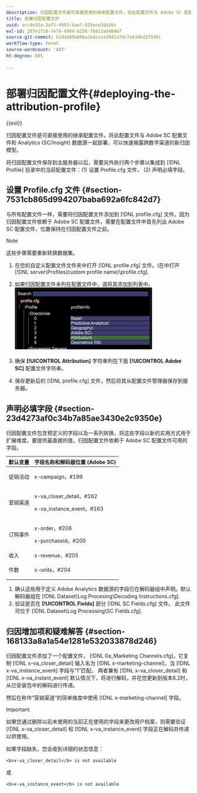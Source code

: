 ```yaml
---
description: 归因配置文件是可直接使用的继承配置文件。将此配置文件与 Adobe SC 配置文件和 Analytics (SC/Insight) 数据源一起部署，可以快速揭露跨数字渠道的新归因模型。
title: 部署归因配置文件
uuid: acc4e92a-2af1-4993-bae7-015ece3da26c
exl-id: 287e1710-7e74-4904-b258-7b811ad484b7
source-git-commit: b1dda69a606a16dccca30d2a74c7e63dbd27936c
workflow-type: tm+mt
source-wordcount: '437'
ht-degree: 68%

---
```


# 部署归因配置文件{#deploying-the-attribution-profile}

{{eol}}

归因配置文件是可直接使用的继承配置文件。将此配置文件与 Adobe SC 配置文件和 Analytics (SC/Insight) 数据源一起部署，可以快速揭露跨数字渠道的新归因模型。

将归因配置文件保存到主服务器以后，需要另外执行两个步骤以集成到 [!DNL Profile] 目录中的当前配置文件：(1) 设置 Profile.cfg 文件， (2) 声明必填字段。

## 设置 Profile.cfg 文件 {#section-7531cb865d994207baba692a6fc842d7}

与所有配置文件一样，需要将归因配置文件添加到 [!DNL profile.cfg] 文件。因为归因配置文件依赖于 Adobe SC 配置文件，需要在配置文件中首先列出 Adobe SC 配置文件，位置保持在归因配置文件之前。

>[!NOTE]
>
>这些步骤需要重新转换数据集。

1. 在您的自定义配置文件文件夹中打开 [!DNL profile.cfg] 文件。(在中打开 [!DNL server\Profiles\(custom profile name)\profile.cfg].

1. 如果归因配置文件未列在配置文件中，请将其添加到列表中。 ![](assets/new_profile_cfg.png)

1. 确保 **[!UICONTROL Attribution]** 字符串列在下面 **[!UICONTROL Adobe SC]** 配置文件字符串。

1. 保存更新后的 [!DNL profile.cfg] 文件，然后将其从配置文件管理器保存到服务器。

## 声明必填字段 {#section-23d4273af0c34b7a85ae3430e2c9350e}

归因配置文件包含预定义的字段以及一系列转换，将这些字段以新的实用方式用于扩展维度。要提供最直接的值，归因配置文件依赖于 Adobe SC 配置文件可用的字段。

<table id="table_97751B73CCAA4B96BB162641A178A68A"> 
 <thead> 
  <tr> 
   <th colname="col1" class="entry"> 默认变量 </th> 
   <th colname="col2" class="entry"> 字段名称和解码器位置 (Adobe SC) </th> 
  </tr>
 </thead>
 <tbody> 
  <tr> 
   <td colname="col1"> 促销活动 </td> 
   <td colname="col2"> <p>x-campaign，#199 </p> </td> 
  </tr> 
  <tr> 
   <td colname="col1"> 营销渠道 </td> 
   <td colname="col2"> <p>x-va_closer_detail，#162 </p> <p>x-va_instance_event，#163 </p> </td> 
  </tr> 
  <tr> 
   <td colname="col1"> 订购事件 </td> 
   <td colname="col2"> <p>x-order，#206 </p> <p>x-purchaseid，#200 </p> </td> 
  </tr> 
  <tr> 
   <td colname="col1"> 收入 </td> 
   <td colname="col2"> x-revenue，#205 </td> 
  </tr> 
  <tr> 
   <td colname="col1"> 件数 </td> 
   <td colname="col2"> <p>x-units，#204 </p> </td> 
  </tr> 
 </tbody> 
</table>

1. 确认这些用于定义 Adobe Analytics 数据源的字段已在解码器组中声明。默认解码器组在 [!DNL Dataset\Log Procesing\Decoding Instructions.cfg].
1. 验证是否在 **[!UICONTROL Fields]** 部分 [!DNL SC Fields.cfg] 文件。 此文件可位于 [!DNL Dataset\Log Processing\SC Fields.cfg].

## 归因增加项和疑难解答 {#section-168133a8a1a54e1281e532033878d246}

归因配置文件添加了一个配置文件， [!DNL 0a_Marketing Channels.cfg]，它复制 [!DNL x-va_closer_detail] 输入名为 [!DNL x-marketing-channel]，当 [!DNL x-va_instance_event] 字段与“1”匹配。 两者兼有 [!DNL x-va_closer_detail] 和 [!DNL x-va_instant_event] 默认情况下，将进行解码，并在您更新到版本6.2时，从已安装包中的解码进行传递。

然后在称作“营销渠道”的简单维度中使用 [!DNL x-marketing-channel] 字段。

>[!IMPORTANT]
>
>如果您通过删除以前未使用的当前正在使用的字段来更改用户档案，则需要验证 [!DNL x-va_closer_detail] 和 [!DNL x-va_instance_event] 字段正在解码并传递以供使用。

如果字段缺失，您会收到详细的状态信息：

```
<b>x-va_closer_detail</b> is not available
```

或

```
<b>x-va_instance_event</b> is not available
```
